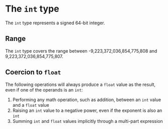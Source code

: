 # The `int` type

The `int` type represents a signed 64-bit integer.

## Range

The `int` type covers the range between -9,223,372,036,854,775,808 and 9,223,372,036,854,775,807.

## Coercion to `float`

The following operations will always produce a `float` value as the result, even if one of the operands is an `int`:

1. Performing any math operation, such as addition, between an `int` value and a `float` value
1. Raising an `int` value to a negative power, even if the exponent is also an `int`
1. Summing `int` and `float` values implicitly through a multi-part expression